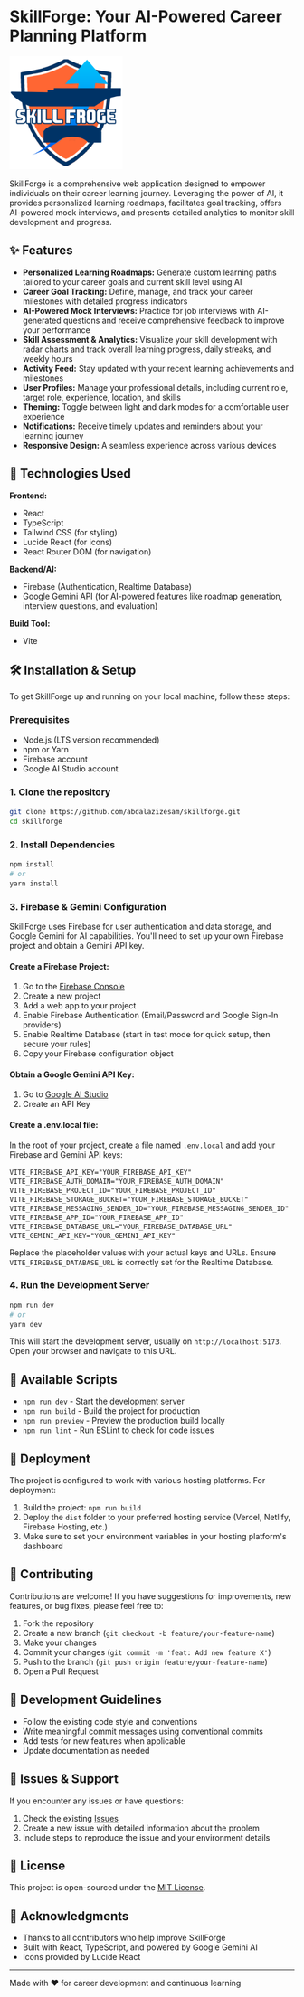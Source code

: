 # SkillForge: Your AI-Powered Career Planning Platform

<img src="/src/assets/skillfroge.png" width="200" height="auto">

SkillForge is a comprehensive web application designed to empower individuals on their career learning journey. Leveraging the power of AI, it provides personalized learning roadmaps, facilitates goal tracking, offers AI-powered mock interviews, and presents detailed analytics to monitor skill development and progress.

## ✨ Features

- **Personalized Learning Roadmaps:** Generate custom learning paths tailored to your career goals and current skill level using AI
- **Career Goal Tracking:** Define, manage, and track your career milestones with detailed progress indicators
- **AI-Powered Mock Interviews:** Practice for job interviews with AI-generated questions and receive comprehensive feedback to improve your performance
- **Skill Assessment & Analytics:** Visualize your skill development with radar charts and track overall learning progress, daily streaks, and weekly hours
- **Activity Feed:** Stay updated with your recent learning achievements and milestones
- **User Profiles:** Manage your professional details, including current role, target role, experience, location, and skills
- **Theming:** Toggle between light and dark modes for a comfortable user experience
- **Notifications:** Receive timely updates and reminders about your learning journey
- **Responsive Design:** A seamless experience across various devices

## 🚀 Technologies Used

**Frontend:**
- React
- TypeScript
- Tailwind CSS (for styling)
- Lucide React (for icons)
- React Router DOM (for navigation)

**Backend/AI:**
- Firebase (Authentication, Realtime Database)
- Google Gemini API (for AI-powered features like roadmap generation, interview questions, and evaluation)

**Build Tool:**
- Vite

## 🛠️ Installation & Setup

To get SkillForge up and running on your local machine, follow these steps:

### Prerequisites

- Node.js (LTS version recommended)
- npm or Yarn
- Firebase account
- Google AI Studio account

### 1. Clone the repository

```bash
git clone https://github.com/abdalazizesam/skillforge.git
cd skillforge
```

### 2. Install Dependencies

```bash
npm install
# or
yarn install
```

### 3. Firebase & Gemini Configuration

SkillForge uses Firebase for user authentication and data storage, and Google Gemini for AI capabilities. You'll need to set up your own Firebase project and obtain a Gemini API key.

#### Create a Firebase Project:

1. Go to the [Firebase Console](https://console.firebase.google.com/)
2. Create a new project
3. Add a web app to your project
4. Enable Firebase Authentication (Email/Password and Google Sign-In providers)
5. Enable Realtime Database (start in test mode for quick setup, then secure your rules)
6. Copy your Firebase configuration object

#### Obtain a Google Gemini API Key:

1. Go to [Google AI Studio](https://makersuite.google.com/app/apikey)
2. Create an API Key

#### Create a .env.local file:

In the root of your project, create a file named `.env.local` and add your Firebase and Gemini API keys:

```env
VITE_FIREBASE_API_KEY="YOUR_FIREBASE_API_KEY"
VITE_FIREBASE_AUTH_DOMAIN="YOUR_FIREBASE_AUTH_DOMAIN"
VITE_FIREBASE_PROJECT_ID="YOUR_FIREBASE_PROJECT_ID"
VITE_FIREBASE_STORAGE_BUCKET="YOUR_FIREBASE_STORAGE_BUCKET"
VITE_FIREBASE_MESSAGING_SENDER_ID="YOUR_FIREBASE_MESSAGING_SENDER_ID"
VITE_FIREBASE_APP_ID="YOUR_FIREBASE_APP_ID"
VITE_FIREBASE_DATABASE_URL="YOUR_FIREBASE_DATABASE_URL"
VITE_GEMINI_API_KEY="YOUR_GEMINI_API_KEY"
```

Replace the placeholder values with your actual keys and URLs. Ensure `VITE_FIREBASE_DATABASE_URL` is correctly set for the Realtime Database.

### 4. Run the Development Server

```bash
npm run dev
# or
yarn dev
```

This will start the development server, usually on `http://localhost:5173`. Open your browser and navigate to this URL.



## 🔧 Available Scripts

- `npm run dev` - Start the development server
- `npm run build` - Build the project for production
- `npm run preview` - Preview the production build locally
- `npm run lint` - Run ESLint to check for code issues

## 🚀 Deployment

The project is configured to work with various hosting platforms. For deployment:

1. Build the project: `npm run build`
2. Deploy the `dist` folder to your preferred hosting service (Vercel, Netlify, Firebase Hosting, etc.)
3. Make sure to set your environment variables in your hosting platform's dashboard

## 🤝 Contributing

Contributions are welcome! If you have suggestions for improvements, new features, or bug fixes, please feel free to:

1. Fork the repository
2. Create a new branch (`git checkout -b feature/your-feature-name`)
3. Make your changes
4. Commit your changes (`git commit -m 'feat: Add new feature X'`)
5. Push to the branch (`git push origin feature/your-feature-name`)
6. Open a Pull Request

## 📝 Development Guidelines

- Follow the existing code style and conventions
- Write meaningful commit messages using conventional commits
- Add tests for new features when applicable
- Update documentation as needed

## 🐛 Issues & Support

If you encounter any issues or have questions:

1. Check the existing [Issues](https://github.com/abdalazizesam/skillforge/issues)
2. Create a new issue with detailed information about the problem
3. Include steps to reproduce the issue and your environment details

## 📄 License

This project is open-sourced under the [MIT License](LICENSE).

## 🙏 Acknowledgments

- Thanks to all contributors who help improve SkillForge
- Built with React, TypeScript, and powered by Google Gemini AI
- Icons provided by Lucide React

---

Made with ❤️ for career development and continuous learning
